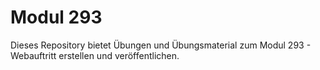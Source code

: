 # Modul 293 
Dieses Repository bietet Übungen und Übungsmaterial zum Modul 293 - Webauftritt erstellen und veröffentlichen.

<!DOCTYPE html>
<html lang="de">
  <head>
    <meta charset="utf-8">
    <meta name="viewport" content="width=device-width, initial-scale=1.0">
    <title>Titel</title>
  </head>
  <body>

  </body>
</html>
